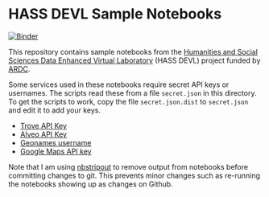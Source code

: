 # HASS DEVL Sample Notebooks

[![Binder](https://mybinder.org/badge.svg)](https://mybinder.org/v2/gh/stevecassidy/hassdevl-samples.git/master)

This repository contains sample notebooks from the [Humanities and Social Sciences Data 
Enhanced Virtual Laboratory](https://hasscloud.net.au/) (HASS DEVL) project funded by 
[ARDC](https://nectar.org.au/).  

Some services used in these notebooks require secret API keys or usernames.  The scripts read these
from a file `secret.json` in this directory.   To get the scripts to work, copy the file `secret.json.dist` 
to `secret.json` and edit it to add your keys. 

- [Trove API Key](http://help.nla.gov.au/trove/building-with-trove/api)
- [Alveo API Key](http://alveo.edu.au/documentation/getting-access-to-alveo-and-galaxy/whats-an-api-key/)
- [Geonames username](http://www.geonames.org/login)
- [Google Maps API key](https://developers.google.com/maps/documentation/javascript/get-api-key)
    
Note that I am using [nbstripout](https://github.com/kynan/nbstripout) to remove output from notebooks
before committing changes to git.  This prevents minor changes such as re-running the notebooks showing up
as changes on Github.
